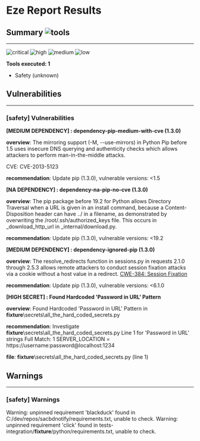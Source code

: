
# Eze Report Results


## Summary  ![tools](https://img.shields.io/static/v1?style=plastic&label=Tools&message=1&color=blue)
---


![critical](https://img.shields.io/static/v1?style=plastic&label=critical&message=0&color=red)
![high](https://img.shields.io/static/v1?style=plastic&label=high&message=0&color=orange)
![medium](https://img.shields.io/static/v1?style=plastic&label=medium&message=1&color=yellow)
![low](https://img.shields.io/static/v1?style=plastic&label=low&message=1&color=lightgrey)



<b>Tools executed: 1</b>
* Safety (unknown)



## Vulnerabilities
---


### [safety] Vulnerabilities


**[MEDIUM DEPENDENCY] : dependency-pip-medium-with-cve (1.3.0)**


**overview**: The mirroring support (-M, --use-mirrors) in Python Pip before 1.5 uses insecure DNS querying and authenticity checks which allows attackers to perform man-in-the-middle attacks.


CVE: CVE-2013-5123

**recommendation**: Update pip (1.3.0), vulnerable versions: <1.5






**[NA DEPENDENCY] : dependency-na-pip-no-cve (1.3.0)**


**overview**: The pip package before 19.2 for Python allows Directory Traversal when a URL is given in an install command, because a Content-Disposition header can have ../ in a filename, as demonstrated by overwriting the /root/.ssh/authorized_keys file. This occurs in _download_http_url in _internal/download.py.




**recommendation**: Update pip (1.3.0), vulnerable versions: <19.2






**[MEDIUM DEPENDENCY] : dependency-ignored-pip (1.3.0)**


**overview**: The resolve_redirects function in sessions.py in requests 2.1.0 through 2.5.3 allows remote attackers to conduct session fixation attacks via a cookie without a host value in a redirect. <a href="http://cwe.mitre.org/data/definitions/384.html">CWE-384: Session Fixation</a>




**recommendation**: Update pip (1.3.0), vulnerable versions: <6.1.0






**[HIGH SECRET] : Found Hardcoded 'Password in URL' Pattern**


**overview**: Found Hardcoded 'Password in URL' Pattern in __fixture__\secrets\all_the_hard_coded_secrets.py




**recommendation**: Investigate
 __fixture__\secrets\all_the_hard_coded_secrets.py
 Line 1 for 'Password in URL' strings
 Full Match: 1 SERVER_LOCATION =
 https://username:password@localhost:1234



**file**: __fixture__\secrets\all_the_hard_coded_secrets.py (line 1)





## Warnings
---


### [safety] Warnings
Warning: unpinned requirement 'blackduck' found in C:/dev/repos/sacbdnotify/requirements.txt, unable to check.
Warning: unpinned requirement 'click' found in tests-integration/__fixture__/python/requirements.txt, unable to check.

